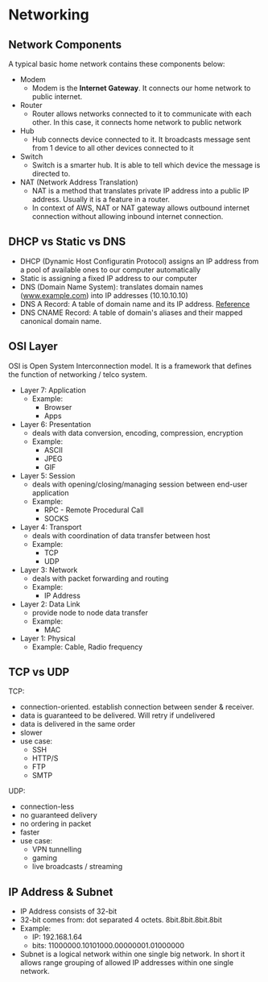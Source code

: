 # Networking

## Network Components
A typical basic home network contains these components below:
- Modem
  - Modem is the **Internet Gateway**. It connects our home network to public internet.
- Router
  - Router allows networks connected to it to communicate with each other. In this case, it connects home network to public network
- Hub
  - Hub connects device connected to it. It broadcasts message sent from 1 device to all other devices connected to it
- Switch
  - Switch is a smarter hub. It is able to tell which device the message is directed to.
- NAT (Network Address Translation)
  - NAT is a method that translates private IP address into a public IP address. Usually it is a feature in a router.
  - In context of AWS, NAT or NAT gateway allows outbound internet connection without allowing inbound internet connection.

## DHCP vs Static vs DNS
- DHCP (Dynamic Host Configuratin Protocol) assigns an IP address from a pool of available ones to our computer automatically
- Static is assigning a fixed IP address to our computer
- DNS (Domain Name System): translates domain names (www.example.com) into IP addresses (10.10.10.10)
- DNS A Record: A table of domain name and its IP address. [Reference](https://www.cloudflare.com/learning/dns/dns-records/dns-a-record/)
- DNS CNAME Record: A table of domain's aliases and their mapped canonical domain name.

## OSI Layer
OSI is Open System Interconnection model. It is a framework that defines the function of networking / telco system.

- Layer 7: Application
  - Example:
    - Browser
    - Apps
- Layer 6: Presentation
  - deals with data conversion, encoding, compression, encryption
  - Example:
    - ASCII
    - JPEG
    - GIF
- Layer 5: Session
  - deals with opening/closing/managing session between end-user application
  - Example:
    - RPC - Remote Procedural Call
    - SOCKS
- Layer 4: Transport
  - deals with coordination of data transfer between host
  - Example:
    - TCP
    - UDP
- Layer 3: Network
  - deals with packet forwarding and routing
  - Example:
    - IP Address
- Layer 2: Data Link
  - provide node to node data transfer
  - Example:
    - MAC
- Layer 1: Physical
  - Example: Cable, Radio frequency


## TCP vs UDP
TCP:
- connection-oriented. establish connection between sender & receiver.
- data is guaranteed to be delivered. Will retry if undelivered
- data is delivered in the same order
- slower
- use case:
  - SSH
  - HTTP/S
  - FTP
  - SMTP

UDP:
- connection-less
- no guaranteed delivery
- no ordering in packet
- faster
- use case:
  - VPN tunnelling
  - gaming
  - live broadcasts / streaming

## IP Address & Subnet
- IP Address consists of 32-bit
- 32-bit comes from: dot separated 4 octets. 8bit.8bit.8bit.8bit
- Example:  
  - IP: 192.168.1.64
  - bits: 11000000.10101000.00000001.01000000 
- Subnet is a logical network within one single big network. In short it allows range grouping of allowed IP addresses within one single network.